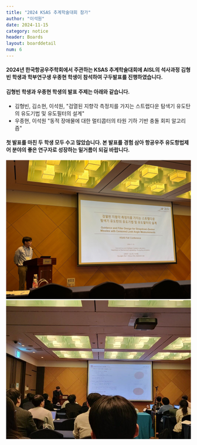 ```yaml
---
title: "2024 KSAS 추계학술대회 참가"
author: "이석원"
date: 2024-11-15
category: notice
header: Boards
layout: boarddetail
num: 6
---
```

#### 2024년 한국항공우주학회에서 주관하는 KSAS 추계학술대회에 AISL의 석사과정 김형빈 학생과 학부연구생 우종현 학생이 참석하여 구두발표를 진행하였습니다.

#### 김형빈 학생과 우종현 학생의 발표 주제는 아래와 같습니다.

* 김형빈, 김소현, 이석원, "검열된 지향각 측정치를 가지는 스트랩다운 탐색기 유도탄의 유도기법 및 유도필터의 설계"
* 우종현, 이석원 "동적 장애물에 대한 멀티콥터의 타원 기하 기반 충돌 회피 알고리즘"

#### 첫 발표를 마친 두 학생 모두 수고 많았습니다. 본 발표를 경험 삼아 항공우주 유도항법제어 분야의 좋은 연구자로 성장하는 밑거름이 되길 바랍니다. 

<img src="/assets/img/Notice/24_11_15/1.jpg">
<img src="/assets/img/Notice/24_11_15/2.jpg">